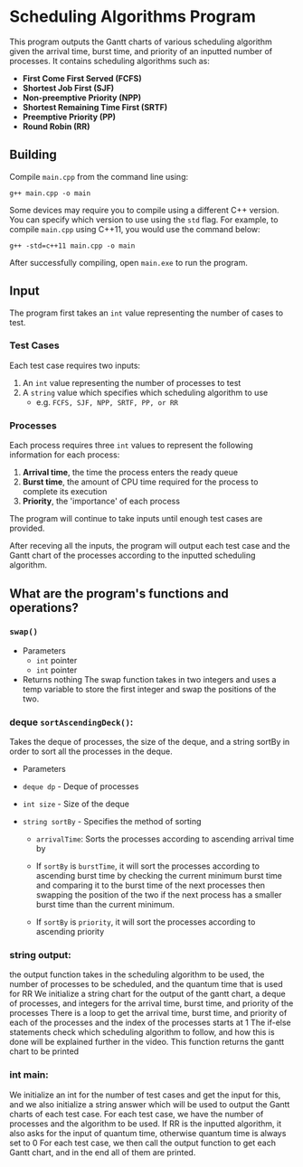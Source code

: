 # Scheduling Algorithms Program

This program outputs the Gantt charts of various scheduling algorithm given the arrival time, burst time, and priority of an inputted number of processes. 
It contains scheduling algorithms such as: 
- **First Come First Served (FCFS)**
- **Shortest Job First (SJF)**
- **Non-preemptive Priority (NPP)**
- **Shortest Remaining Time First (SRTF)**
- **Preemptive Priority (PP)**
- **Round Robin (RR)**

## Building

Compile `main.cpp` from the command line using:
```
g++ main.cpp -o main
```

Some devices may require you to compile using a different C++ version. You can specify which version to use using the `std` flag. For example, to compile `main.cpp` using C++11, you would use the command below:
```
g++ -std=c++11 main.cpp -o main
```

After successfully compiling, open `main.exe` to run the program.

## Input
The program first takes an `int` value representing the number of cases to test.

### Test Cases
Each test case requires two inputs:
1. An `int` value representing the number of processes to test
2. A `string` value which specifies which scheduling algorithm to use
   - e.g. `FCFS, SJF, NPP, SRTF, PP, or RR`

### Processes
Each process requires three `int` values to represent the following information for each process:
1. **Arrival time**, the time the process enters the ready queue
2. **Burst time**, the amount of CPU time required for the process to complete its execution
3. **Priority**, the 'importance' of each process

The program will continue to take inputs until enough test cases are provided.

After receving all the inputs, the program will output each test case and the Gantt chart of the processes according to the inputted scheduling algorithm. 

## What are the program's functions and operations?

### `swap()`
- Parameters
  - `int` pointer
  - `int` pointer
- Returns nothing
The swap function takes in two integers and uses a temp variable to store the first integer and swap the positions of the two.

### deque<process> `sortAscendingDeck()`: 

Takes the deque of processes, the size of the deque, and a string sortBy in order to sort all the processes in the deque.

- Parameters
- `deque dp` - Deque of processes
- `int size` - Size of the deque
- `string sortBy` - Specifies the method of sorting

   - `arrivalTime`: Sorts the processes according to ascending arrival time by 

   - If `sortBy` is `burstTime`, it will sort the processes according to ascending burst time by checking the current minimum burst time and comparing it to the burst time of the next processes then swapping the position of the two if the next process has a smaller burst time than the current minimum.

   - If `sortBy` is `priority`, it will sort the processes according to ascending priority

### string output:
the output function takes in the scheduling algorithm to be used, the number of processes to be scheduled, and the quantum time that is used for RR 
We initialize a string chart for the output of the gantt chart, a deque of processes, and integers for the arrival time, burst time, and priority of the processes 
There is a loop to get the arrival time, burst time, and priority of each of the processes and the index of the processes starts at 1 
The if-else statements check which scheduling algorithm to follow, and how this is done will be explained further in the video.
This function returns the gantt chart to be printed

### int main:
We initialize an int for the number of test cases and get the input for this, and we also initialize a string answer which will be used to output the Gantt charts of each test case.
For each test case, we have the number of processes and the algorithm to be used. If RR is the inputted algorithm, it also asks for the input of quantum time, otherwise quantum time is always set to 0
For each test case, we then call the output function to get each Gantt chart, and in the end all of them are printed.
